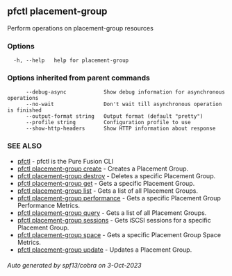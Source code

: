 ## pfctl placement-group

Perform operations on placement-group resources

### Options

```
  -h, --help   help for placement-group
```

### Options inherited from parent commands

```
      --debug-async            Show debug information for asynchronous operations
      --no-wait                Don't wait till asynchronous operation is finished
      --output-format string   Output format (default "pretty")
      --profile string         Configuration profile to use
      --show-http-headers      Show HTTP information about response
```

### SEE ALSO

* [pfctl](pfctl.md)	 - pfctl is the Pure Fusion CLI
* [pfctl placement-group create](pfctl_placement-group_create.md)	 - Creates a Placement Group.
* [pfctl placement-group destroy](pfctl_placement-group_destroy.md)	 - Deletes a specific Placement Group.
* [pfctl placement-group get](pfctl_placement-group_get.md)	 - Gets a specific Placement Group.
* [pfctl placement-group list](pfctl_placement-group_list.md)	 - Gets a list of all Placement Groups.
* [pfctl placement-group performance](pfctl_placement-group_performance.md)	 - Gets a specific Placement Group Performance Metrics.
* [pfctl placement-group query](pfctl_placement-group_query.md)	 - Gets a list of all Placement Groups.
* [pfctl placement-group sessions](pfctl_placement-group_sessions.md)	 - Gets iSCSI sessions for a specific Placement Group.
* [pfctl placement-group space](pfctl_placement-group_space.md)	 - Gets a specific Placement Group Space Metrics.
* [pfctl placement-group update](pfctl_placement-group_update.md)	 - Updates a Placement Group.

###### Auto generated by spf13/cobra on 3-Oct-2023
